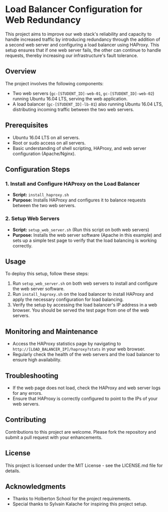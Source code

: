 # Load Balancer Configuration for Web Redundancy

This project aims to improve our web stack's reliability and capacity to handle increased traffic by introducing redundancy through the addition of a second web server and configuring a load balancer using HAProxy. This setup ensures that if one web server fails, the other can continue to handle requests, thereby increasing our infrastructure's fault tolerance.

## Overview

The project involves the following components:

- Two web servers (`gc-[STUDENT_ID]-web-01`, `gc-[STUDENT_ID]-web-02`) running Ubuntu 16.04 LTS, serving the web application.
- A load balancer (`gc-[STUDENT_ID]-lb-01`) also running Ubuntu 16.04 LTS, distributing incoming traffic between the two web servers.

## Prerequisites

- Ubuntu 16.04 LTS on all servers.
- Root or sudo access on all servers.
- Basic understanding of shell scripting, HAProxy, and web server configuration (Apache/Nginx).

## Configuration Steps

### 1. Install and Configure HAProxy on the Load Balancer

- **Script:** `install_haproxy.sh`
- **Purpose:** Installs HAProxy and configures it to balance requests between the two web servers.

### 2. Setup Web Servers

- **Script:** `setup_web_server.sh` (Run this script on both web servers)
- **Purpose:** Installs the web server software (Apache in this example) and sets up a simple test page to verify that the load balancing is working correctly.

## Usage

To deploy this setup, follow these steps:

1. Run `setup_web_server.sh` on both web servers to install and configure the web server software.
2. Run `install_haproxy.sh` on the load balancer to install HAProxy and apply the necessary configuration for load balancing.
3. Verify the setup by accessing the load balancer's IP address in a web browser. You should be served the test page from one of the web servers.

## Monitoring and Maintenance

- Access the HAProxy statistics page by navigating to `http://[LOAD_BALANCER_IP]/haproxy?stats` in your web browser.
- Regularly check the health of the web servers and the load balancer to ensure high availability.

## Troubleshooting

- If the web page does not load, check the HAProxy and web server logs for any errors.
- Ensure that HAProxy is correctly configured to point to the IPs of your web servers.

## Contributing

Contributions to this project are welcome. Please fork the repository and submit a pull request with your enhancements.

## License

This project is licensed under the MIT License - see the LICENSE.md file for details.

## Acknowledgments

- Thanks to Holberton School for the project requirements.
- Special thanks to Sylvain Kalache for inspiring this project setup.

